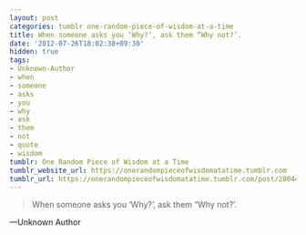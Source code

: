 ```yaml
---
layout: post
categories: tumblr one-random-piece-of-wisdom-at-a-time
title: When someone asks you ‘Why?’, ask them “Why not?’.
date: '2012-07-26T18:02:38+09:30'
hidden: true
tags:
- Unknown-Author
- when
- someone
- asks
- you
- why
- ask
- them
- not
- quote
- wisdom
tumblr: One Random Piece of Wisdom at a Time
tumblr_website_url: https://onerandompieceofwisdomatatime.tumblr.com
tumblr_url: https://onerandompieceofwisdomatatime.tumblr.com/post/28044355397/when-someone-asks-you-why-ask-them-why-not
---
```

> When someone asks you ‘Why?’, ask them “Why not?’.

—Unknown Author
